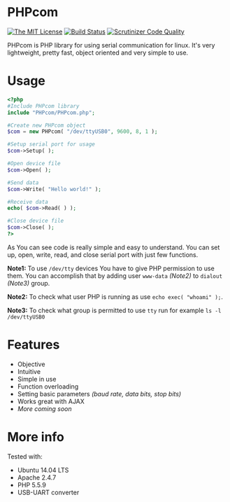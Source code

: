 # PHPcom

[![The MIT License](https://img.shields.io/badge/license-MIT-orange.svg)](http://opensource.org/licenses/MIT)
[![Build Status](https://scrutinizer-ci.com/g/Jacajack/PHPcom/badges/build.png?b=master)](https://scrutinizer-ci.com/g/Jacajack/PHPcom/build-status/master)
[![Scrutinizer Code Quality](https://scrutinizer-ci.com/g/Jacajack/PHPcom/badges/quality-score.png?b=master)](https://scrutinizer-ci.com/g/Jacajack/PHPcom/?branch=master)

PHPcom is PHP library for using serial communication for linux. It's very lightweight, pretty fast, object oriented and very simple to use.

# Usage
```php
<?php
#Include PHPcom library
include "PHPcom/PHPcom.php";

#Create new PHPcom object
$com = new PHPcom( "/dev/ttyUSB0", 9600, 8, 1 );

#Setup serial port for usage
$com->Setup( );

#Open device file
$com->Open( );

#Send data
$com->Write( "Hello world!" );

#Receive data
echo( $com->Read( ) );

#Close device file
$com->Close( );
?>
```

As You can see code is really simple and easy to understand. You can set up, open, write, read, and close serial port with just few functions.

**Note1:** To use `/dev/tty` devices You have to give PHP permission to use them. You can accomplish that by adding user `www-data` *(Note2)* to `dialout` *(Note3)* group.

**Note2:** To check what user PHP is running as use `echo exec( "whoami" );`.

**Note3:** To check what group is permitted to use `tty` run for example `ls -l /dev/ttyUSB0`

# Features
 - Objective
 - Intuitive
 - Simple in use
 - Function overloading
 - Setting basic parameters *(baud rate, data bits, stop bits)*
 - Works great with AJAX
 - *More coming soon*

# More info
Tested with:
 - Ubuntu 14.04 LTS
 - Apache 2.4.7
 - PHP 5.5.9
 - USB-UART converter
